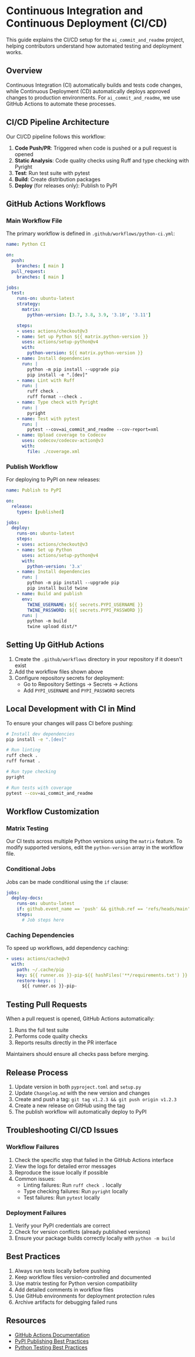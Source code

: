 # Continuous Integration and Continuous Deployment (CI/CD)

This guide explains the CI/CD setup for the `ai_commit_and_readme` project, helping contributors understand how automated testing and deployment works.

## Overview

Continuous Integration (CI) automatically builds and tests code changes, while Continuous Deployment (CD) automatically deploys approved changes to production environments. For `ai_commit_and_readme`, we use GitHub Actions to automate these processes.

## CI/CD Pipeline Architecture

Our CI/CD pipeline follows this workflow:

1. **Code Push/PR**: Triggered when code is pushed or a pull request is opened
2. **Static Analysis**: Code quality checks using Ruff and type checking with Pyright
3. **Test**: Run test suite with pytest
4. **Build**: Create distribution packages
5. **Deploy** (for releases only): Publish to PyPI

## GitHub Actions Workflows

### Main Workflow File

The primary workflow is defined in `.github/workflows/python-ci.yml`:

```yaml
name: Python CI

on:
  push:
    branches: [ main ]
  pull_request:
    branches: [ main ]

jobs:
  test:
    runs-on: ubuntu-latest
    strategy:
      matrix:
        python-version: [3.7, 3.8, 3.9, '3.10', '3.11']

    steps:
    - uses: actions/checkout@v3
    - name: Set up Python ${{ matrix.python-version }}
      uses: actions/setup-python@v4
      with:
        python-version: ${{ matrix.python-version }}
    - name: Install dependencies
      run: |
        python -m pip install --upgrade pip
        pip install -e ".[dev]"
    - name: Lint with Ruff
      run: |
        ruff check .
        ruff format --check .
    - name: Type check with Pyright
      run: |
        pyright
    - name: Test with pytest
      run: |
        pytest --cov=ai_commit_and_readme --cov-report=xml
    - name: Upload coverage to Codecov
      uses: codecov/codecov-action@v3
      with:
        file: ./coverage.xml
```

### Publish Workflow

For deploying to PyPI on new releases:

```yaml
name: Publish to PyPI

on:
  release:
    types: [published]

jobs:
  deploy:
    runs-on: ubuntu-latest
    steps:
    - uses: actions/checkout@v3
    - name: Set up Python
      uses: actions/setup-python@v4
      with:
        python-version: '3.x'
    - name: Install dependencies
      run: |
        python -m pip install --upgrade pip
        pip install build twine
    - name: Build and publish
      env:
        TWINE_USERNAME: ${{ secrets.PYPI_USERNAME }}
        TWINE_PASSWORD: ${{ secrets.PYPI_PASSWORD }}
      run: |
        python -m build
        twine upload dist/*
```

## Setting Up GitHub Actions

1. Create the `.github/workflows` directory in your repository if it doesn't exist
2. Add the workflow files shown above
3. Configure repository secrets for deployment:
   - Go to Repository Settings → Secrets → Actions
   - Add `PYPI_USERNAME` and `PYPI_PASSWORD` secrets

## Local Development with CI in Mind

To ensure your changes will pass CI before pushing:

```bash
# Install dev dependencies
pip install -e ".[dev]"

# Run linting
ruff check .
ruff format .

# Run type checking
pyright

# Run tests with coverage
pytest --cov=ai_commit_and_readme
```

## Workflow Customization

### Matrix Testing

Our CI tests across multiple Python versions using the `matrix` feature. To modify supported versions, edit the `python-version` array in the workflow file.

### Conditional Jobs

Jobs can be made conditional using the `if` clause:

```yaml
jobs:
  deploy-docs:
    runs-on: ubuntu-latest
    if: github.event_name == 'push' && github.ref == 'refs/heads/main'
    steps:
      # Job steps here
```

### Caching Dependencies

To speed up workflows, add dependency caching:

```yaml
- uses: actions/cache@v3
  with:
    path: ~/.cache/pip
    key: ${{ runner.os }}-pip-${{ hashFiles('**/requirements.txt') }}
    restore-keys: |
      ${{ runner.os }}-pip-
```

## Testing Pull Requests

When a pull request is opened, GitHub Actions automatically:

1. Runs the full test suite
2. Performs code quality checks
3. Reports results directly in the PR interface

Maintainers should ensure all checks pass before merging.

## Release Process

1. Update version in both `pyproject.toml` and `setup.py`
2. Update `Changelog.md` with the new version and changes
3. Create and push a tag: `git tag v1.2.3 && git push origin v1.2.3`
4. Create a new release on GitHub using the tag
5. The publish workflow will automatically deploy to PyPI

## Troubleshooting CI/CD Issues

### Workflow Failures

1. Check the specific step that failed in the GitHub Actions interface
2. View the logs for detailed error messages
3. Reproduce the issue locally if possible
4. Common issues:
   - Linting failures: Run `ruff check .` locally
   - Type checking failures: Run `pyright` locally
   - Test failures: Run `pytest` locally

### Deployment Failures

1. Verify your PyPI credentials are correct
2. Check for version conflicts (already published versions)
3. Ensure your package builds correctly locally with `python -m build`

## Best Practices

1. Always run tests locally before pushing
2. Keep workflow files version-controlled and documented
3. Use matrix testing for Python version compatibility
4. Add detailed comments in workflow files
5. Use GitHub environments for deployment protection rules
6. Archive artifacts for debugging failed runs

## Resources

- [GitHub Actions Documentation](https://docs.github.com/en/actions)
- [PyPI Publishing Best Practices](https://packaging.python.org/guides/publishing-package-distribution-releases-using-github-actions-ci-cd-workflows/)
- [Python Testing Best Practices](https://docs.pytest.org/en/latest/goodpractices.html)